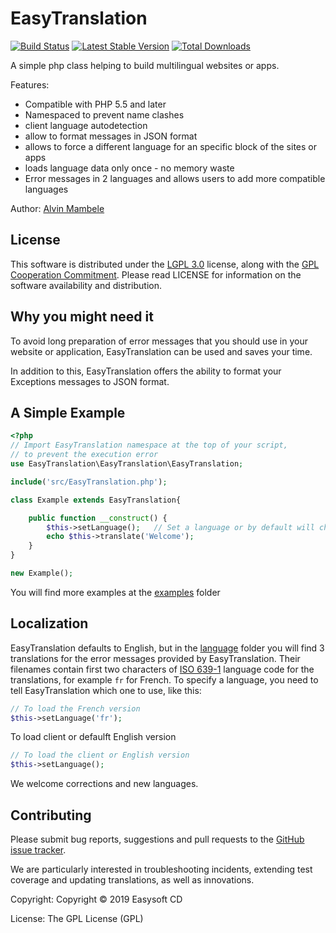 # EasyTranslation
[![Build Status](https://travis-ci.org/Easysoft-cd/EasyTranslation.svg?branch=master)](https://travis-ci.org/Easysoft-cd/EasyTranslation) 
[![Latest Stable Version](https://poser.pugx.org/Easysoft-cd/EasyTranslation/v/stable.svg)](https://packagist.org/packages/Easysoft-cd/EasyTranslation) 
[![Total Downloads](https://poser.pugx.org/Easysoft-cd/EasyTranslation/downloads.svg)](https://packagist.org/packages/Easysoft-cd/EasyTranslation)

 A simple php class helping to build multilingual websites or apps.

Features:  

- Compatible with PHP 5.5 and later
- Namespaced to prevent name clashes
- client language autodetection
- allow to format messages in JSON format
- allows to force a different language for an specific block of the sites or apps
- loads language data only once - no memory waste
- Error messages in 2 languages and allows users to add more compatible languages

Author: [Alvin Mambele](https://github.com/Easysoft-cd)

## License
This software is distributed under the [LGPL 3.0](https://www.gnu.org/licenses/lgpl-3.0.html) license, along with the [GPL Cooperation Commitment](https://gplcc.github.io/gplcc/). Please read LICENSE for information on the software availability and distribution.

## Why you might need it
To avoid long preparation of error messages that you should use in your website or application, EasyTranslation can be used and saves your time.

In addition to this, EasyTranslation offers the ability to format your Exceptions messages to JSON format.

## A Simple Example
```php
<?php
// Import EasyTranslation namespace at the top of your script,
// to prevent the execution error
use EasyTranslation\EasyTranslation\EasyTranslation;

include('src/EasyTranslation.php');

class Example extends EasyTranslation{

    public function __construct() {
		$this->setLanguage();	// Set a language or by default will check for client language (e.g. French is "fr")
		echo $this->translate('Welcome');
    }
}

new Example();
```

You will find more examples at the [examples](https://github.com/Easysoft-cd/EasyTranslation/tree/master/exemples) folder

## Localization
EasyTranslation defaults to English, but in the [language](https://github.com/Easysoft-cd/EasyTranslation/tree/master/exemples/languages) folder you will find 3 translations for the error messages provided by EasyTranslation. Their filenames contain first two characters of [ISO 639-1](http://en.wikipedia.org/wiki/ISO_639-1) language code for the translations, for example `fr` for French. To specify a language, you need to tell EasyTranslation which one to use, like this:

```php
// To load the French version
$this->setLanguage('fr');
```

To load client or defaulft English version
```php
// To load the client or English version
$this->setLanguage();
```

We welcome corrections and new languages.


## Contributing
Please submit bug reports, suggestions and pull requests to the [GitHub issue tracker](https://github.com/Easysoft-cd/EasyTranslation/issues).

We are particularly interested in troubleshooting incidents, extending test coverage and updating translations, as well as innovations.



Copyright: Copyright © 2019 Easysoft CD

License: The GPL License (GPL)
